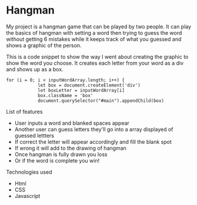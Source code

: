 # Hangman 
My project is a hangman game that can be played by two people. It can play the basics of hangman with setting a word then trying to guess the word without getting 6 mistakes while it keeps track of what you guessed and shows a graphic of the person. 

This is a code snippet to show the way I went about creating the graphic to show the word you choose. It creates each letter from your word as a div and shows up as a box.

```
for (i = 0; i < inputWordArray.length; i++) {
            let box = document.createElement('div')
            let boxLetter = inputWordArray[i]
            box.className = 'box'
            document.querySelector("#main").appendChild(box)
```
List of features 
* User inputs a word and blanked spaces appear
* Another user can guess letters they'll go into a array displayed of guessed lettters
* If correct the letter will appear accordingly and fill the blank spot
* If wrong it will add to the drawing of hangman
* Once hangman is fully drawn you loss
* Or if the word is complete you win!

Technologies used
* Html
* CSS
* Javascript

